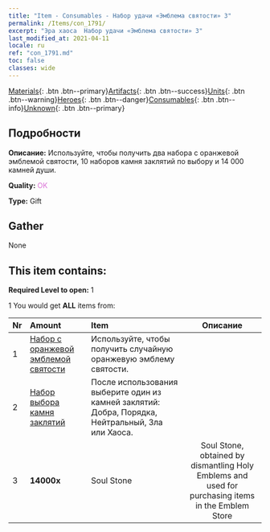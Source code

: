 ```yaml
---
title: "Item - Consumables - Набор удачи «Эмблема святости» 3"
permalink: /Items/con_1791/
excerpt: "Эра хаоса  Набор удачи «Эмблема святости» 3"
last_modified_at: 2021-04-11
locale: ru
ref: "con_1791.md"
toc: false
classes: wide
---
```

 [Materials](/ru/Items/){: .btn .btn--primary}[Artifacts](/ru/Items/Artifacts/){: .btn .btn--success}[Units](/ru/Items/Units/){: .btn .btn--warning}[Heroes](/ru/Items/Heroes/){: .btn .btn--danger}[Consumables](/ru/Items/Consumables/){: .btn .btn--info}[Unknown](/ru/Items/Unknown/){: .btn .btn--primary}

## Подробности
 **Описание:** Используйте, чтобы получить два набора с оранжевой эмблемой святости, 10 наборов камня заклятий по выбору и 14 000 камней души.

 **Quality:** <span style="color: #DA70D6">OK</span>

 **Type:** Gift

## Gather

  None

## This item contains:

 **Required Level to open:** 1

 1 You would get **ALL** items  from:

  | Nr | Amount |     Item    | Описание |
  |:---|:-------|:------------|:-----------:|
  | 1 | [Набор с оранжевой эмблемой святости](/ru/Items/con_1794/) | Используйте, чтобы получить случайную оранжевую эмблему святости. | 
  | 2 | [Набор выбора камня заклятий](/ru/Items/con_1480/) | После использования выберите один из камней заклятий: Добра, Порядка, Нейтральный, Зла или Хаоса. | 
  | 3 |  **14000x** | Soul Stone  | Soul Stone, obtained by dismantling Holy Emblems and used for purchasing items in the Emblem Store  | 
